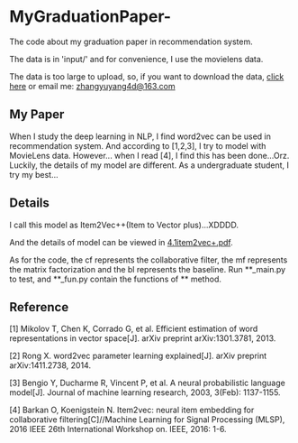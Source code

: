 # MyGraduationPaper-
The code about my graduation paper in recommendation system.

The data is in 'input/' and for convenience, I use the movielens data.

The data is too large to upload, so, if you want to download the data, [click here](https://grouplens.org/datasets/movielens/) or email me: zhangyuyang4d@163.com

## My Paper
When I study the deep learning in NLP, I find word2vec can be used in recommendation system.
And according to [1,2,3], I try to model with MovieLens data. 
However... when I read [4], I find this has been done...Orz.
Luckily, the details of my model are different. 
As a undergraduate student, I try my best...

## Details
I call this model as Item2Vec++(Item to Vector plus)...XDDDD.

And the details of model can be viewed in [4.1item2vec+.pdf](https://github.com/YuyangZhangFTD/MyGraduationPaper-/blob/master/4.1Item2Vec%2B.pdf).

As for the code, the cf represents the collaborative filter, the mf represents the matrix factorization and the bl represents the baseline.
Run **_main.py to test, and **_fun.py contain the functions of ** method.


## Reference
[1] Mikolov T, Chen K, Corrado G, et al. Efficient estimation of word representations in vector
space[J]. arXiv preprint arXiv:1301.3781, 2013.

[2] Rong X. word2vec parameter learning explained[J]. arXiv preprint arXiv:1411.2738, 2014.

[3] Bengio Y, Ducharme R, Vincent P, et al. A neural probabilistic language model[J]. Journal
of machine learning research, 2003, 3(Feb): 1137-1155.

[4] Barkan O, Koenigstein N. Item2vec: neural item embedding for collaborative
filtering[C]//Machine Learning for Signal Processing (MLSP), 2016 IEEE 26th International
Workshop on. IEEE, 2016: 1-6.
